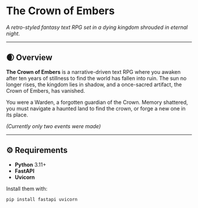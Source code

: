# The Crown of Embers

*A retro-styled fantasy text RPG set in a dying kingdom shrouded in eternal night.*

---

## 🌒 Overview

**The Crown of Embers** is a narrative-driven text RPG where you awaken after ten years of stillness to find the world has fallen into ruin. The sun no longer rises, the kingdom lies in shadow, and a once-sacred artifact, the Crown of Embers, has vanished.

You were a Warden, a forgotten guardian of the Crown. Memory shattered, you must navigate a haunted land to find the crown, or forge a new one in its place.

*(Currently only two events were made)*

---
## ⚙️ Requirements

- **Python** 3.11+
- **FastAPI**
- **Uvicorn**

Install them with:

```bash
pip install fastapi uvicorn
